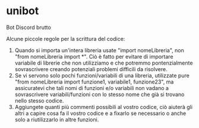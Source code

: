 # unibot
Bot Discord brutto

Alcune piccole regole per la scrittura del codice:
1) Quando si importa un'intera libreria usate "import nomeLibreria", non "from nomeLibreria import \*". Ciò è fatto per evitare di importare variabile di librerie che non utilizziamo e che potremmo pontenzialmente sovrascrivere creando potenziali problemi difficili da risolvere.
2) Se vi servono solo pochi funzioni/variabili di una libreria, utilizzate pure "from nomeLibreria import funzione1, variabile1, funzione23", ma assicuratevi che tali nomi di funzioni e/o variabili non vadano a sovrascrivere variabili/funzioni con lo stesso nome che già si trovano nello stesso codice.
3) Aggiungete quanti più commenti possibili al vostro codice, ciò aiuterà gli altri a capire cosa fa il vostro codice e a fixarlo se necessario o anche solo a riutilizzarlo in altre funzioni.
